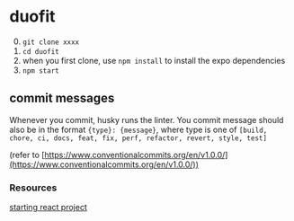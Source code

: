 # duofit

0. `git clone xxxx`
1. `cd duofit`
2. when you first clone, use `npm install` to install the expo dependencies
3. `npm start`

## commit messages

Whenever you commit, husky runs the linter. You commit message should also be in the format `{type}: {message}`, where type is one of `[build, chore, ci, docs, feat, fix, perf, refactor, revert, style, test]`

(refer to [https://www.conventionalcommits.org/en/v1.0.0/](https://www.conventionalcommits.org/en/v1.0.0/))

### Resources

[starting react project](https://dev.to/vladimirvovk/starting-react-native-project-in-2023-2le)
